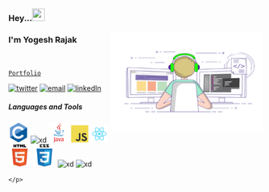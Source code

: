 ### Hey...<img src="https://user-images.githubusercontent.com/65396589/132105076-2dcbaeb9-a4ce-4364-869f-e409dffc9191.gif" width=25 height=25/>
<img src="output-onlinegiftools.gif" width=300 height=200 align="right"/>
<h3>I'm Yogesh Rajak<br/></h3>
<br/>

<code><a href="https://yogeshrjk.github.io/">Portfolio</a></code>


[![twitter](https://img.shields.io/badge/Twitter-1DA1F2?style=for-the-badge&logo=twitter&logoColor=white)](https://twitter.com/Yogesh_rjk)
[![email](https://img.shields.io/badge/Gmail-D14836?style=for-the-badge&logo=gmail&logoColor=white)](mailto:yrajak9@gmail.com)
[![linkedIn](https://img.shields.io/badge/LinkedIn-0077B5?style=for-the-badge&logo=linkedin&logoColor=white)](https://www.linkedin.com/in/yogesh-rajak-04/)



<h5>Languages and Tools</h5>
<p align="left">
	<img src="https://raw.githubusercontent.com/devicons/devicon/master/icons/c/c-original.svg" height="40"/>
	<img src="https://raw.githubusercontent.com/jmnote/z-icons/master/svg/cpp.svg" alt="xd" width="40" height="40"/>
	<img src="https://raw.githubusercontent.com/devicons/devicon/master/icons/java/java-original-wordmark.svg" height="40"/>
	<img src="https://raw.githubusercontent.com/devicons/devicon/master/icons/javascript/javascript-original.svg" alt="xd" width="35" height="35"/>
	<img src="https://raw.githubusercontent.com/github/explore/80688e429a7d4ef2fca1e82350fe8e3517d3494d/topics/react/react.png" alt="xd" width="35" height="35"/>
	<img src="https://raw.githubusercontent.com/devicons/devicon/master/icons/html5/html5-original-wordmark.svg" alt="xd" width="45" height="45"/>
	<img src="https://raw.githubusercontent.com/devicons/devicon/master/icons/css3/css3-original-wordmark.svg" alt="xd" width="45" height="45"/>
	<img src="https://raw.githubusercontent.com/jmnote/z-icons/master/svg/bootstrap.svg" alt="xd" width="45" height="45"/>
	<img src="https://raw.githubusercontent.com/jmnote/z-icons/master/svg/python.svg" alt="xd" width="40" height="40"/>
	
<!-- 	<img src="https://camo.githubusercontent.com/fbfcb9e3dc648adc93bef37c718db16c52f617ad055a26de6dc3c21865c3321d/68747470733a2f2f7777772e766563746f726c6f676f2e7a6f6e652f6c6f676f732f6769742d73636d2f6769742d73636d2d69636f6e2e737667" alt="xd" width="40" height="40"/> -->
	</p>
	
	
